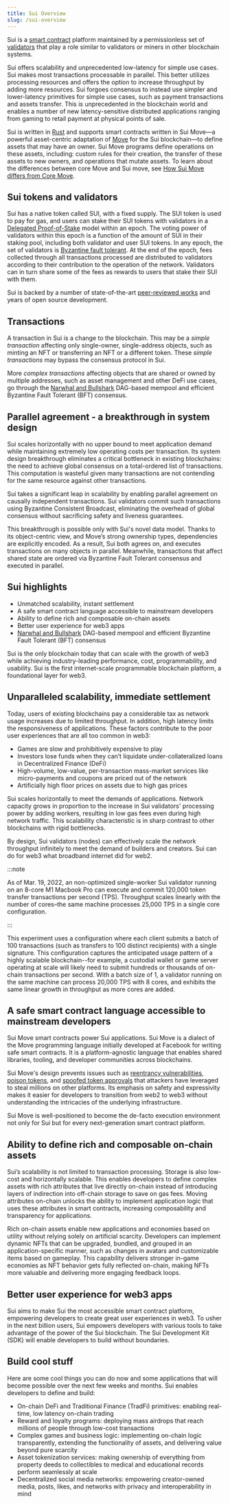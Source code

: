 ```yaml
---
title: Sui Overview
slug: /sui-overview
---
```


Sui is a [smart contract](../../reference/sui-framework/sui-glossary.md#smart-contract) platform maintained by a permissionless set of [validators](../../reference/sui-framework/sui-glossary.md#validator) that play a role similar to validators or miners in other blockchain systems.

Sui offers scalability and unprecedented low-latency for simple use cases. Sui makes most transactions processable in parallel. This better utilizes processing resources and offers the option to increase throughput by adding more resources. Sui forgoes consensus to instead use simpler and lower-latency primitives for simple use cases, such as payment transactions and assets transfer. This is unprecedented in the blockchain world and enables a number of new latency-sensitive distributed applications ranging from gaming to retail payment at physical points of sale.

Sui is written in [Rust](https://www.rust-lang.org) and supports smart contracts written in Sui Move&mdash;a powerful asset-centric adaptation of [Move](<https://golden.com/wiki/Move_(programming_language)-MNA4DZ6>) for the Sui blockchain&mdash;to define assets that may have an owner. Sui Move programs define operations on these assets, including: custom rules for their creation, the transfer of these assets to new owners, and operations that mutate assets. To learn about the differences between core Move and Sui move, see [How Sui Move differs from Core Move](../sui-overview/how-sui-move-differs.md).

## Sui tokens and validators

Sui has a native token called SUI, with a fixed supply. The SUI token is used to pay for gas, and users can stake their SUI tokens with validators in a [Delegated Proof-of-Stake](https://learn.bybit.com/blockchain/delegated-proof-of-stake-dpos/) model within an epoch. The voting power of validators within this epoch is a function of the amount of SUI in their staking pool, including both validator and user SUI tokens. In any epoch, the set of validators is [Byzantine fault tolerant](https://pmg.csail.mit.edu/papers/osdi99.pdf). At the end of the epoch, fees collected through all transactions processed are distributed to validators according to their contribution to the operation of the network. Validators can in turn share some of the fees as rewards to users that stake their SUI with them.

Sui is backed by a number of state-of-the-art [peer-reviewed works](../../reference/sui-framework//research-papers.md) and years of open source development.

## Transactions

A transaction in Sui is a change to the blockchain. This may be a _simple transaction_ affecting only single-owner, single-address objects, such as minting an NFT or transferring an NFT or a different token. These _simple transactions_ may bypass the consensus protocol in Sui.

More _complex transactions_ affecting objects that are shared or owned by multiple addresses, such as asset management and other DeFi use cases, go through the [Narwhal and Bullshark](https://github.com/MystenLabs/narwhal) DAG-based mempool and efficient Byzantine Fault Tolerant (BFT) consensus.

## Parallel agreement - a breakthrough in system design

Sui scales horizontally with no upper bound to meet application demand while maintaining extremely low operating costs per transaction. Its system design breakthrough eliminates a critical bottleneck in existing blockchains: the need to achieve global consensus on a total-ordered list of transactions. This computation is wasteful given many transactions are not contending for the same resource against other transactions.

Sui takes a significant leap in scalability by enabling parallel agreement on causally independent transactions. Sui validators commit such transactions using Byzantine Consistent Broadcast, eliminating the overhead of global consensus without sacrificing safety and liveness guarantees.

This breakthrough is possible only with Sui's novel data model. Thanks to its object-centric view, and Move’s strong ownership types, dependencies are explicitly encoded. As a result, Sui both agrees on, and executes transactions on many objects in parallel. Meanwhile, transactions that affect shared state are ordered via Byzantine Fault Tolerant consensus and executed in parallel.

## Sui highlights

- Unmatched scalability, instant settlement
- A safe smart contract language accessible to mainstream developers
- Ability to define rich and composable on-chain assets
- Better user experience for web3 apps
- [Narwhal and Bullshark](../../learn/core-concepts/consensus-engine.md) DAG-based mempool and efficient Byzantine Fault Tolerant (BFT) consensus

Sui is the only blockchain today that can scale with the growth of web3 while achieving industry-leading performance, cost, programmability, and usability. Sui is the first internet-scale programmable blockchain platform, a foundational layer for web3.

## Unparalleled scalability, immediate settlement

Today, users of existing blockchains pay a considerable tax as network usage increases due to limited throughput. In addition, high latency limits the responsiveness of applications. These factors contribute to the poor user experiences that are all too common in web3:

- Games are slow and prohibitively expensive to play
- Investors lose funds when they can’t liquidate under-collateralized loans in Decentralized Finance (DeFi)
- High-volume, low-value, per-transaction mass-market services like micro-payments and coupons are priced out of the network
- Artificially high floor prices on assets due to high gas prices

Sui scales horizontally to meet the demands of applications. Network capacity grows in proportion to the increase in Sui validators' processing power by adding workers, resulting in low gas fees even during high network traffic. This scalability characteristic is in sharp contrast to other blockchains with rigid bottlenecks.

By design, Sui validators (nodes) can effectively scale the network throughput infinitely to meet the demand of builders and creators. Sui can do for web3 what broadband internet did for web2.

:::note

As of Mar. 19, 2022, an non-optimized single-worker Sui validator running on an 8-core M1 Macbook Pro can execute and commit 120,000 token transfer transactions per second (TPS). Throughput scales linearly with the number of cores–the same machine processes 25,000 TPS in a single core configuration.

:::

This experiment uses a configuration where each client submits a batch of 100 transactions (such as transfers to 100 distinct recipients) with a single signature. This configuration captures the anticipated usage pattern of a highly scalable blockchain--for example, a custodial wallet or game server operating at scale will likely need to submit hundreds or thousands of on-chain transactions per second. With a batch size of 1, a validator running on the same machine can process 20,000 TPS with 8 cores, and exhibits the same linear growth in throughput as more cores are added.

## A safe smart contract language accessible to mainstream developers

Sui Move smart contracts power Sui applications. Sui Move is a dialect of the Move programming language initially developed at Facebook for writing safe smart contracts. It is a platform-agnostic language that enables shared libraries, tooling, and developer communities across blockchains.

Sui Move's design prevents issues such as [reentrancy vulnerabilities](<https://en.wikipedia.org/wiki/Reentrancy_(computing)>), [poison tokens](https://www.theblock.co/post/112339/creative-attacker-steals-76000-in-rune-by-giving-out-free-tokens), and [spoofed token approvals](https://www.theverge.com/2022/2/20/22943228/opensea-phishing-hack-smart-contract-bug-stolen-nft) that attackers have leveraged to steal millions on other platforms. Its emphasis on safety and expressivity makes it easier for developers to transition from web2 to web3 without understanding the intricacies of the underlying infrastructure.

Sui Move is well-positioned to become the de-facto execution environment not only for Sui but for every next-generation smart contract platform.

## Ability to define rich and composable on-chain assets

Sui’s scalability is not limited to transaction processing. Storage is also low-cost and horizontally scalable. This enables developers to define complex assets with rich attributes that live directly on-chain instead of introducing layers of indirection into off-chain storage to save on gas fees. Moving attributes on-chain unlocks the ability to implement application logic that uses these attributes in smart contracts, increasing composability and transparency for applications.

Rich on-chain assets enable new applications and economies based on utility without relying solely on artificial scarcity. Developers can implement dynamic NFTs that can be upgraded, bundled, and grouped in an application-specific manner, such as changes in avatars and customizable items based on gameplay. This capability delivers stronger in-game economies as NFT behavior gets fully reflected on-chain, making NFTs more valuable and delivering more engaging feedback loops.

## Better user experience for web3 apps

Sui aims to make Sui the most accessible smart contract platform, empowering developers to create great user experiences in web3. To usher in the next billion users, Sui empowers developers with various tools to take advantage of the power of the Sui blockchain. The Sui Development Kit (SDK) will enable developers to build without boundaries.

## Build cool stuff

Here are some cool things you can do now and some applications that will become possible over the next few weeks and months. Sui enables developers to define and build:

- On-chain DeFi and Traditional Finance (TradFi) primitives: enabling real-time, low latency on-chain trading
- Reward and loyalty programs: deploying mass airdrops that reach millions of people through low-cost transactions
- Complex games and business logic: implementing on-chain logic transparently, extending the functionality of assets, and delivering value beyond pure scarcity
- Asset tokenization services: making ownership of everything from property deeds to collectibles to medical and educational records perform seamlessly at scale
- Decentralized social media networks: empowering creator-owned media, posts, likes, and networks with privacy and interoperability in mind
